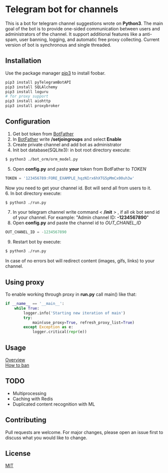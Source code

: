 # Telegram bot for channels

This is a bot for telegram channel suggestions wrote on **Python3**. The main goal of the bot is to provide one-sided communication between users and administrators of the channel.
It support additional features like a anti-spam, user banning, logging, and automatic free proxy collecting. Current version of bot is synchronous and single threaded.

## Installation

Use the package manager [pip3](https://pip.pypa.io/en/stable/) to install foobar.

```bash
pip3 install pyTelegramBotAPI
pip3 install SQLAlchemy
pip3 install loguru
# for proxy support
pip3 install aiohttp
pip3 install proxybroker
```

## Configuration
1. Get bot token from [BotFather](https://telegram.me/BotFather)
2. In [BotFather](https://telegram.me/BotFather) write **/setjoingroups** and select **Enable**  
3. Create private channel and add bot as administrator
4. Init bot database(SQLite3): in bot root directory execute: 
```bash
$ python3 ./bot_orm/orm_model.py
```
5. Open **config.py** and paste **your** token from BotFather to *TOKEN*
```python
TOKEN = '123456789:FORE_EXAMPLE_hqzNIrx6hXTG5pMmCx00uh3w'
```
Now you need to get your channel id. Bot will send all from users to it.                                
6. In bot directory execute:
```bash
$ python3 ./run.py
```
7. In your telegram channel write command < **/init** >
, if all ok bot send id of your channel. For example: "Admin channel ID: **-1234567890**"
8.  Open **config.py** and paste the channel id to *OUT_CHANEL_ID*
```python
OUT_CHANEL_ID = -1234567890
```
9. Restart bot by execute:
```bash
$ python3 ./run.py
```
In case of no errors bot will redirect content (images, gifs, links) to your channel.
## Using proxy
To enable working through proxy in **run.py** call main() like that:
```python
if __name__ == '__main__':
    while True:
        logger.info('Starting new iteration of main')
        try:
            main(use_proxy=True, refresh_proxy_list=True)
        except Exception as e:
            logger.critical(repr(e))
```
## Usage
[Overview](https://media1.giphy.com/media/KHiVctel8gN3woiypX/giphy.gif)                                  
[How to ban](https://media2.giphy.com/media/Qvv5wVE1RXp2soggf2/giphy.gif)

## TODO
* Multiprocessing
* Caching with Redis 
* Duplicated content recognition with ML

## Contributing
Pull requests are welcome. For major changes, please open an issue first to discuss what you would like to change.
## License
[MIT](https://choosealicense.com/licenses/mit/)

